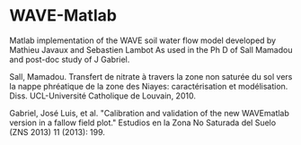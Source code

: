 # WAVE-Matlab
Matlab implementation of the WAVE soil water flow model developed by Mathieu Javaux and Sebastien Lambot
As used in the Ph D of Sall Mamadou and post-doc study of J Gabriel.

Sall, Mamadou. Transfert de nitrate à travers la zone non saturée du sol vers la nappe phréatique de la zone des Niayes: caractérisation et modélisation. Diss. UCL-Université Catholique de Louvain, 2010.

Gabriel, José Luis, et al. "Calibration and validation of the new WAVEmatlab version in a fallow field plot." Estudios en la Zona No Saturada del Suelo (ZNS 2013) 11 (2013): 199.
